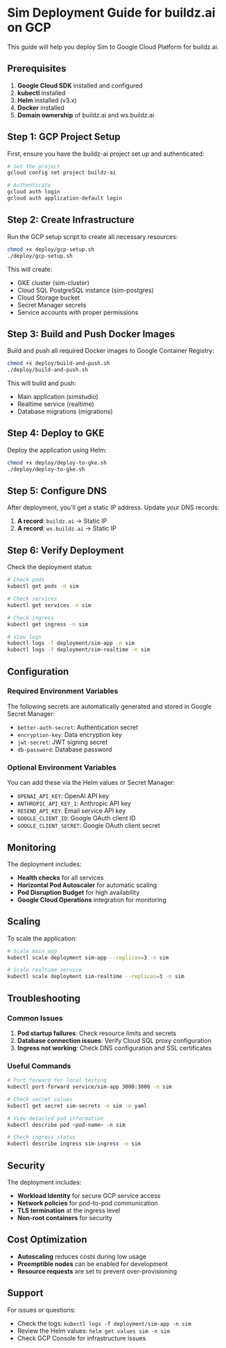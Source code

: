 # Sim Deployment Guide for buildz.ai on GCP

This guide will help you deploy Sim to Google Cloud Platform for buildz.ai.

## Prerequisites

1. **Google Cloud SDK** installed and configured
2. **kubectl** installed
3. **Helm** installed (v3.x)
4. **Docker** installed
5. **Domain ownership** of buildz.ai and ws.buildz.ai

## Step 1: GCP Project Setup

First, ensure you have the buildz-ai project set up and authenticated:

```bash
# Set the project
gcloud config set project buildz-ai

# Authenticate
gcloud auth login
gcloud auth application-default login
```

## Step 2: Create Infrastructure

Run the GCP setup script to create all necessary resources:

```bash
chmod +x deploy/gcp-setup.sh
./deploy/gcp-setup.sh
```

This will create:
- GKE cluster (sim-cluster)
- Cloud SQL PostgreSQL instance (sim-postgres)
- Cloud Storage bucket
- Secret Manager secrets
- Service accounts with proper permissions

## Step 3: Build and Push Docker Images

Build and push all required Docker images to Google Container Registry:

```bash
chmod +x deploy/build-and-push.sh
./deploy/build-and-push.sh
```

This will build and push:
- Main application (simstudio)
- Realtime service (realtime)
- Database migrations (migrations)

## Step 4: Deploy to GKE

Deploy the application using Helm:

```bash
chmod +x deploy/deploy-to-gke.sh
./deploy/deploy-to-gke.sh
```

## Step 5: Configure DNS

After deployment, you'll get a static IP address. Update your DNS records:

1. **A record**: `buildz.ai` → Static IP
2. **A record**: `ws.buildz.ai` → Static IP

## Step 6: Verify Deployment

Check the deployment status:

```bash
# Check pods
kubectl get pods -n sim

# Check services
kubectl get services -n sim

# Check ingress
kubectl get ingress -n sim

# View logs
kubectl logs -f deployment/sim-app -n sim
kubectl logs -f deployment/sim-realtime -n sim
```

## Configuration

### Required Environment Variables

The following secrets are automatically generated and stored in Google Secret Manager:

- `better-auth-secret`: Authentication secret
- `encryption-key`: Data encryption key
- `jwt-secret`: JWT signing secret
- `db-password`: Database password

### Optional Environment Variables

You can add these via the Helm values or Secret Manager:

- `OPENAI_API_KEY`: OpenAI API key
- `ANTHROPIC_API_KEY_1`: Anthropic API key
- `RESEND_API_KEY`: Email service API key
- `GOOGLE_CLIENT_ID`: Google OAuth client ID
- `GOOGLE_CLIENT_SECRET`: Google OAuth client secret

## Monitoring

The deployment includes:

- **Health checks** for all services
- **Horizontal Pod Autoscaler** for automatic scaling
- **Pod Disruption Budget** for high availability
- **Google Cloud Operations** integration for monitoring

## Scaling

To scale the application:

```bash
# Scale main app
kubectl scale deployment sim-app --replicas=3 -n sim

# Scale realtime service
kubectl scale deployment sim-realtime --replicas=3 -n sim
```

## Troubleshooting

### Common Issues

1. **Pod startup failures**: Check resource limits and secrets
2. **Database connection issues**: Verify Cloud SQL proxy configuration
3. **Ingress not working**: Check DNS configuration and SSL certificates

### Useful Commands

```bash
# Port forward for local testing
kubectl port-forward service/sim-app 3000:3000 -n sim

# Check secret values
kubectl get secret sim-secrets -n sim -o yaml

# View detailed pod information
kubectl describe pod <pod-name> -n sim

# Check ingress status
kubectl describe ingress sim-ingress -n sim
```

## Security

The deployment includes:

- **Workload Identity** for secure GCP service access
- **Network policies** for pod-to-pod communication
- **TLS termination** at the ingress level
- **Non-root containers** for security

## Cost Optimization

- **Autoscaling** reduces costs during low usage
- **Preemptible nodes** can be enabled for development
- **Resource requests** are set to prevent over-provisioning

## Support

For issues or questions:
- Check the logs: `kubectl logs -f deployment/sim-app -n sim`
- Review the Helm values: `helm get values sim -n sim`
- Check GCP Console for infrastructure issues
